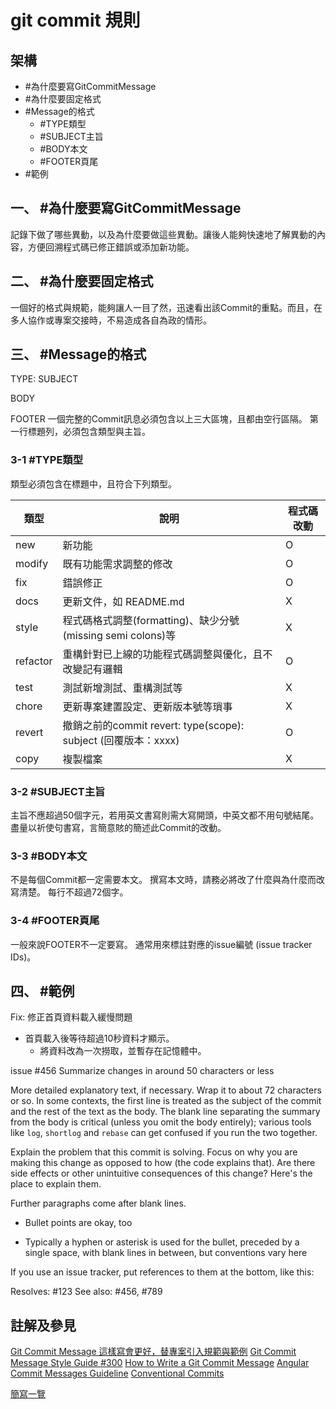 # git commit 規則

## 架構
- #為什麼要寫GitCommitMessage
- #為什麼要固定格式
- #Message的格式
    - #TYPE類型
    - #SUBJECT主旨
    - #BODY本文
    - #FOOTER頁尾
- #範例

## 一、 #為什麼要寫GitCommitMessage
記錄下做了哪些異動，以及為什麼要做這些異動。讓後人能夠快速地了解異動的內容，方便回溯程式碼已修正錯誤或添加新功能。

## 二、 #為什麼要固定格式
一個好的格式與規範，能夠讓人一目了然，迅速看出該Commit的重點。而且，在多人協作或專案交接時，不易造成各自為政的情形。

## 三、 #Message的格式
TYPE: SUBJECT

BODY

FOOTER
一個完整的Commit訊息必須包含以上三大區塊，且都由空行區隔。
第一行標題列，必須包含類型與主旨。

### 3-1 #TYPE類型
類型必須包含在標題中，且符合下列類型。

| 類型 | 說明 | 程式碼改動 |
| ----- | ----- | ----- |
| new | 新功能 | O |
| modify | 既有功能需求調整的修改 | O |
| fix | 錯誤修正 | O |
| docs | 更新文件，如 README.md | X |
| style | 程式碼格式調整(formatting)、缺少分號(missing semi colons)等 | X |
| refactor | 重構針對已上線的功能程式碼調整與優化，且不改變記有邏輯 | O |
| test | 測試新增測試、重構測試等 | X |
| chore | 更新專案建置設定、更新版本號等瑣事 | X |
| revert | 撤銷之前的commit revert: type(scope): subject (回覆版本：xxxx) | O |
| copy | 複製檔案 | X |

### 3-2 #SUBJECT主旨
主旨不應超過50個字元，若用英文書寫則需大寫開頭，中英文都不用句號結尾。
盡量以祈使句書寫，言簡意賅的簡述此Commit的改動。

### 3-3 #BODY本文
不是每個Commit都一定需要本文。
撰寫本文時，請務必將改了什麼與為什麼而改寫清楚。
每行不超過72個字。

### 3-4 #FOOTER頁尾
一般來說FOOTER不一定要寫。
通常用來標註對應的issue編號 (issue tracker IDs)。

## 四、 #範例
Fix: 修正首頁資料載入緩慢問題

- 首頁載入後等待超過10秒資料才顯示。
    - 將資料改為一次撈取，並暫存在記憶體中。

issue #456
Summarize changes in around 50 characters or less

More detailed explanatory text, if necessary. Wrap it to about 72
characters or so. In some contexts, the first line is treated as the
subject of the commit and the rest of the text as the body. The
blank line separating the summary from the body is critical (unless
you omit the body entirely); various tools like `log`, `shortlog`
and `rebase` can get confused if you run the two together.

Explain the problem that this commit is solving. Focus on why you
are making this change as opposed to how (the code explains that).
Are there side effects or other unintuitive consequences of this
change? Here's the place to explain them.

Further paragraphs come after blank lines.

 - Bullet points are okay, too

 - Typically a hyphen or asterisk is used for the bullet, preceded
   by a single space, with blank lines in between, but conventions
   vary here

If you use an issue tracker, put references to them at the bottom,
like this:

Resolves: #123
See also: #456, #789

## 註解及參見
[Git Commit Message 這樣寫會更好，替專案引入規範與範例](https://wadehuanglearning.blogspot.com/2019/05/commit-commit-commit-why-what-commit.html)
[Git Commit Message Style Guide #300](https://github.com/android/architecture-samples/issues/300)
[How to Write a Git Commit Message](https://cbea.ms/git-commit/)
[Angular Commit Messages Guideline](https://github.com/angular/angular/blob/22b96b9/CONTRIBUTING.md#commit)
[Conventional Commits](https://www.conventionalcommits.org/en/v1.0.0/)

[簡寫一覽](../abbreviationslist.md)